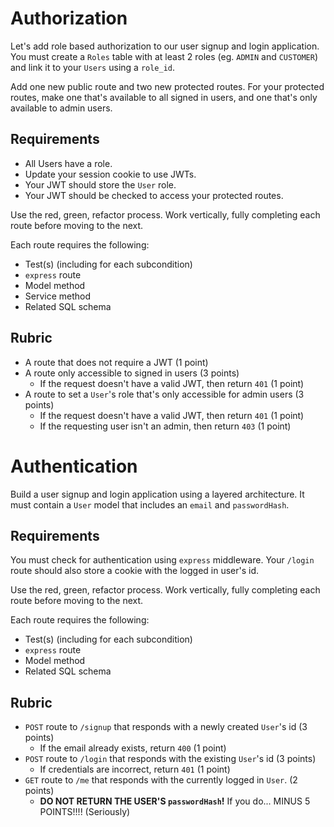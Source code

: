 # Authorization

Let's add role based authorization to our user signup and login application. You must create a `Roles` table with at least 2 roles (eg. `ADMIN` and `CUSTOMER`) and link it to your `Users` using a `role_id`.

Add one new public route and two new protected routes. For your protected routes, make one that's available to all signed in users, and one that's only available to admin users.

## Requirements
- All Users have a role. 
- Update your session cookie to use JWTs.
- Your JWT should store the `User` role.
- Your JWT should be checked to access your protected routes.

Use the red, green, refactor process. Work vertically, fully completing each route before moving to the next.

Each route requires the following:
* Test(s) (including for each subcondition)
* `express` route
* Model method
* Service method
* Related SQL schema

## Rubric
- A route that does not require a JWT (1 point)
- A route only accessible to signed in users (3 points)
  - If the request doesn't have a valid JWT, then return `401` (1 point)
- A route to set a `User`'s role that's only accessible for admin users (3 points)
  - If the request doesn't have a valid JWT, then return `401` (1 point)
  - If the requesting user isn't an admin, then return `403` (1 point)

  
# Authentication

Build a user signup and login application using a layered architecture. It must contain a `User` model that includes an `email` and `passwordHash`.

## Requirements
You must check for authentication using `express` middleware. Your `/login` route should also store a cookie with the logged in user's id.

Use the red, green, refactor process. Work vertically, fully completing each route before moving to the next.

Each route requires the following:
* Test(s) (including for each subcondition)
* `express` route
* Model method
* Related SQL schema

## Rubric

- `POST` route to `/signup` that responds with a newly created `User`'s id (3 points)
  - If the email already exists, return `400` (1 point)
- `POST` route to `/login` that responds with the existing `User`'s id (3 points)
  - If credentials are incorrect, return `401` (1 point)
- `GET` route to `/me` that responds with the currently logged in `User`. (2 points)
  - **DO NOT RETURN THE USER'S `passwordHash`!** If you do... MINUS 5 POINTS!!!! (Seriously)